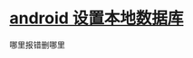# [android 设置本地数据库](https://developer.android.google.cn/training/data-storage/room?hl=zh-cn)
 哪里报错删哪里
